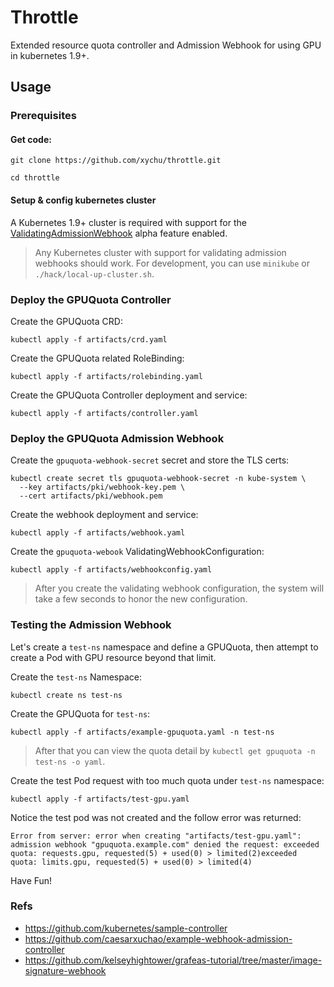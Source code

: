 # Throttle

Extended resource quota controller and Admission Webhook for using GPU in kubernetes 1.9+.

## Usage

### Prerequisites

#### Get code:

```
git clone https://github.com/xychu/throttle.git
```

```
cd throttle
```

#### Setup & config kubernetes cluster

A Kubernetes 1.9+ cluster is required with support for the [ValidatingAdmissionWebhook](https://kubernetes.io/docs/admin/admission-controllers/#validatingadmissionwebhook-alpha-in-18-beta-in-19) alpha feature enabled.

> Any Kubernetes cluster with support for validating admission webhooks should work. 
> For development, you can use `minikube` or `./hack/local-up-cluster.sh`.

### Deploy the GPUQuota Controller

Create the GPUQuota CRD:

```
kubectl apply -f artifacts/crd.yaml
```

Create the GPUQuota related RoleBinding:

```
kubectl apply -f artifacts/rolebinding.yaml
```

Create the GPUQuota Controller deployment and service:

```
kubectl apply -f artifacts/controller.yaml
```

### Deploy the GPUQuota Admission Webhook

Create the `gpuquota-webhook-secret` secret and store the TLS certs:

```
kubectl create secret tls gpuquota-webhook-secret -n kube-system \
  --key artifacts/pki/webhook-key.pem \
  --cert artifacts/pki/webhook.pem
```

Create the webhook deployment and service:

```
kubectl apply -f artifacts/webhook.yaml
```

Create the `gpuquota-webook` ValidatingWebhookConfiguration:

```
kubectl apply -f artifacts/webhookconfig.yaml
```

> After you create the validating webhook configuration, the system will take a few seconds to honor the new configuration.

### Testing the Admission Webhook

Let's create a `test-ns` namespace and define a GPUQuota, then attempt to create a Pod with GPU resource beyond that limit.

Create the `test-ns` Namespace:

```
kubectl create ns test-ns
```

Create the GPUQuota for `test-ns`:

```
kubectl apply -f artifacts/example-gpuquota.yaml -n test-ns
```

> After that you can view the quota detail by `kubectl get gpuquota -n test-ns -o yaml`.


Create the test Pod request with too much quota under `test-ns` namespace:

```
kubectl apply -f artifacts/test-gpu.yaml
```

Notice the test pod was not created and the follow error was returned: 

```
Error from server: error when creating "artifacts/test-gpu.yaml": admission webhook "gpuquota.example.com" denied the request: exceeded quota: requests.gpu, requested(5) + used(0) > limited(2)exceeded quota: limits.gpu, requested(5) + used(0) > limited(4)
```

Have Fun!


### Refs

- https://github.com/kubernetes/sample-controller
- https://github.com/caesarxuchao/example-webhook-admission-controller
- https://github.com/kelseyhightower/grafeas-tutorial/tree/master/image-signature-webhook

